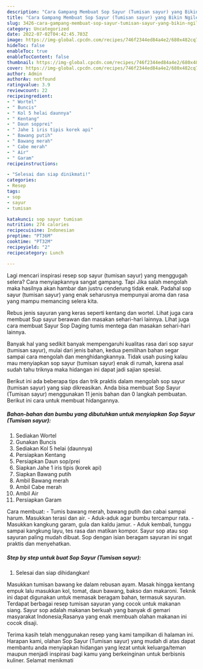 ```yaml
---
description: "Cara Gampang Membuat Sop Sayur (Tumisan sayur) yang Bikin Ngiler, Buat Buka Puasa Sempurna"
title: "Cara Gampang Membuat Sop Sayur (Tumisan sayur) yang Bikin Ngiler, Buat Buka Puasa Sempurna"
slug: 3426-cara-gampang-membuat-sop-sayur-tumisan-sayur-yang-bikin-ngiler-buat-buka-puasa-sempurna
category: Uncategorized
date: 2022-07-02T04:42:45.703Z
image: https://img-global.cpcdn.com/recipes/746f2344ed84a4e2/680x482cq70/sop-sayur-tumisan-sayur-foto-resep-utama.jpg
hideToc: false
enableToc: true
enableTocContent: false
thumbnail: https://img-global.cpcdn.com/recipes/746f2344ed84a4e2/680x482cq70/sop-sayur-tumisan-sayur-foto-resep-utama.jpg
cover: https://img-global.cpcdn.com/recipes/746f2344ed84a4e2/680x482cq70/sop-sayur-tumisan-sayur-foto-resep-utama.jpg
author: Admin
authorAv: notfound
ratingvalue: 3.9
reviewcount: 22
recipeingredient:
- " Wortel"
- " Buncis"
- " Kol 5 helai daunnya"
- " Kentang"
- " Daun sopprei"
- " Jahe 1 iris tipis korek api"
- " Bawang putih"
- " Bawang merah"
- " Cabe merah"
- " Air"
- " Garam"
recipeinstructions:

- "Selesai dan siap dinikmati!"
categories:
- Resep
tags:
- sop
- sayur
- tumisan

katakunci: sop sayur tumisan 
nutrition: 274 calories
recipecuisine: Indonesian
preptime: "PT36M"
cooktime: "PT32M"
recipeyield: "2"
recipecategory: Lunch

---
```



Lagi mencari inspirasi resep sop sayur (tumisan sayur) yang menggugah selera? Cara menyiapkannya sangat gampang. Tapi Jika salah mengolah maka hasilnya akan hambar dan justru cenderung tidak enak. Padahal sop sayur (tumisan sayur) yang enak seharusnya mempunyai aroma dan rasa yang mampu memancing selera kita.


Rebus jenis sayuran yang keras seperti kentang dan wortel. Lihat juga cara membuat Sup sayur berawan dan masakan sehari-hari lainnya. Lihat juga cara membuat Sayur Sop Daging tumis mentega dan masakan sehari-hari lainnya.

Banyak hal yang sedikit banyak mempengaruhi kualitas rasa dari sop sayur (tumisan sayur), mulai dari jenis bahan, kedua pemilihan bahan segar sampai cara mengolah dan menghidangkannya. Tidak usah pusing kalau mau menyiapkan sop sayur (tumisan sayur) enak di rumah, karena asal sudah tahu triknya maka hidangan ini dapat jadi sajian spesial.


Berikut ini ada beberapa tips dan trik praktis dalam mengolah sop sayur (tumisan sayur) yang siap dikreasikan. Anda bisa membuat Sop Sayur (Tumisan sayur) menggunakan 11 jenis bahan dan 0 langkah pembuatan. Berikut ini cara untuk membuat hidangannya.

<!--inarticleads1-->

##### Bahan-bahan dan bumbu yang dibutuhkan untuk menyiapkan Sop Sayur (Tumisan sayur):

1. Sediakan  Wortel
1. Gunakan  Buncis
1. Sediakan  Kol 5 helai (daunnya)
1. Persiapkan  Kentang
1. Persiapkan  Daun sop/prei
1. Siapkan  Jahe 1 iris tipis (korek api)
1. Siapkan  Bawang putih
1. Ambil  Bawang merah
1. Ambil  Cabe merah
1. Ambil  Air
1. Persiapkan  Garam


Cara membuat: - Tumis bawang merah, bawang putih dan cabai sampai harum. Masukkan terasi dan air. - Aduk-aduk agar bumbu tercampur rata. - Masukkan kangkung garam, gula dan kaldu jamur. - Aduk kembali, tunggu sampai kangkung layu, tes rasa dan matikan kompor. Sayur sop atau sop sayuran paling mudah dibuat. Sop dengan isian beragam sayuran ini sngat praktis dan menyehatkan. 

<!--inarticleads2-->

##### Step by step untuk buat Sop Sayur (Tumisan sayur):


1. Selesai dan siap dihidangkan!

Masukkan tumisan bawang ke dalam rebusan ayam. Masak hingga kentang empuk lalu masukkan kol, tomat, daun bawang, bakso dan makaroni. Teknik ini dapat digunakan untuk memasak beragam bahan, termasuk sayuran. Terdapat berbagai resep tumisan sayuran yang cocok untuk makanan siang. Sayur sop adalah makanan berkuah yang banyak di gemari masyarakat Indonesia;Rasanya yang enak membuah olahan makanan ini cocok disaji. 

Terima kasih telah menggunakan resep yang kami tampilkan di halaman ini. Harapan kami, olahan Sop Sayur (Tumisan sayur) yang mudah di atas dapat membantu anda menyiapkan hidangan yang lezat untuk keluarga/teman maupun menjadi inspirasi bagi kamu yang berkeinginan untuk berbisnis kuliner. Selamat menikmati
